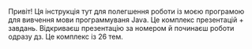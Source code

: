 Привіт!
Ця інструкція тут для полегшення роботи із моєю програмою для вивчення мови программуваня Javа. 
Це комплекс презентацій + завдань. Відкриваєш презентацію за номером й починаєш роботи одразу дз.
Це комплекс із 26 тем.
